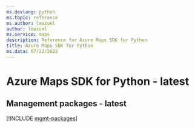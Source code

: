```yaml
---
ms.devlang: python
ms.topic: reference
ms.author: lmazuel
author: lmazuel
ms.service: maps
description: Reference for Azure Maps SDK for Python
title: Azure Maps SDK for Python
ms.data: 07/22/2022
---
```

# Azure Maps SDK for Python - latest

## Management packages - latest
[!INCLUDE [mgmt-packages](maps-mgmt-index.md)]